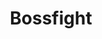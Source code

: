 ---
title: Bossfight
crosslinks:
- hmmm
- OldSchoolCool
- outside
- mildlyinteresting
- DarkSouls2
- gifs
- airsoft
- AccidentalRenaissance
- ItsADnDMonsterNow
- UNBGBBIIVCHIDCTIICBG
- XingTian
- SwordOrSheath
- reallifedoodles
- PixelArt
- hatchery
- dontstarve
- itookapicture
- oddlyterrifying
- RedditBeastiary
---